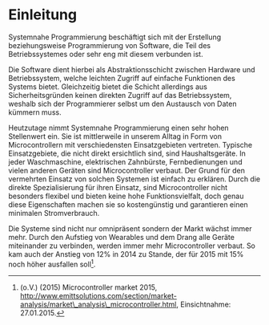 # Einleitung #

Systemnahe Programmierung beschäftigt sich mit der Erstellung beziehungsweise Programmierung von Software, die Teil des Betriebssystemes oder sehr eng mit diesem verbunden ist.

Die Software dient hierbei als Abstraktionsschicht zwischen Hardware und Betriebssystem, welche leichten Zugriff auf einfache Funktionen des Systems bietet. 
Gleichzeitig bietet die Schicht allerdings aus Sicherheitsgründen keinen direkten Zugriff auf das Betriebssystem, weshalb sich der Programmierer selbst um den Austausch von Daten kümmern muss. 

Heutzutage nimmt Systemnahe Programmierung einen sehr hohen Stellenwert ein. Sie ist mittlerweile in unserem Alltag in Form von Microcontrollern mit verschiedensten Einsatzgebieten vertreten. Typische Einsatzgebiete, die nicht direkt ersichtlich sind, sind Haushaltsgeräte. In jeder Waschmaschine, elektrischen Zahnbürste, Fernbedienungen und vielen anderen Geräten sind Microcontroller verbaut. Der Grund für den vermehrten Einsatz von solchen Systemen ist einfach zu erklären. Durch die direkte Spezialisierung für ihren Einsatz, sind Microcontroller nicht besonders flexibel und bieten keine hohe Funktionsvielfalt, doch genau diese Eigenschaften machen sie so kostengünstig und garantieren einen minimalen Stromverbrauch. 

Die Systeme sind nicht nur omnipräsent sondern der Markt wächst immer mehr. Durch den Aufstieg von Wearables und dem Drang alle Geräte miteinander zu verbinden, werden immer mehr Microcontroller verbaut. So kam auch der Anstieg von 12% in 2014 zu Stande, der für 2015 mit 15% noch höher ausfallen soll[^market_analysis].


[^market_analysis]: (o.V.) (2015) Microcontroller market 2015, http://www.emittsolutions.com/section/market-analysis/market\_analysis\_microcontroller.html, Einsichtnahme: 27.01.2015.

